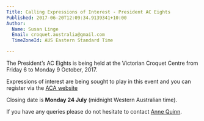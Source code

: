 ```yaml
---
Title: Calling Expressions of Interest - President AC Eights
Published: 2017-06-20T12:09:34.9139341+10:00
Author:
  Name: Susan Linge
  Email: croquet.australia@gmail.com
  TimeZoneId: AUS Eastern Standard Time

---
```

The President’s AC Eights is being held at the Victorian Croquet Centre from Friday 6 to Monday 9 October, 2017.

Expressions of interest are being sought to play in this event and you can register via the [ACA website](https://croquet-australia.com.au/tournaments/2017/ac/presidents-eights-expressions-of-interest)

Closing date is **Monday 24 July** (midnight Western Australian time).

If you have any queries please do not hesitate to contact [Anne Quinn](acquinn@bigpond.com).